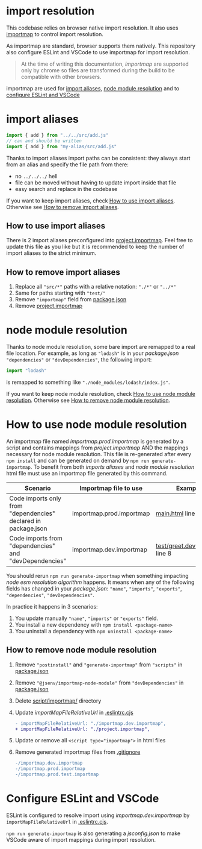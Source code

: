 # import resolution

This codebase relies on browser native import resolution. It also uses [importmap](https://github.com/WICG/import-maps#import-maps) to control import resolution.

As importmap are standard, browser supports them natively. This repository also configure ESLint and VSCode to use importmap for import resolution.

> At the time of writing this documentation, _importmap_ are supported only by chrome so files are transformed during the build to be compatible with other browsers.

importmap are used for [import aliases](#import-aliases), [node module resolution](#node-module-resolution) and to [configure ESLint and VSCode](#configure-eslint-and-vscode)

# import aliases

```js
import { add } from "../../src/add.js"
// can and should be written
import { add } from "my-alias/src/add.js"
```

Thanks to import aliases import paths can be consistent: they always start from an alias and specify the file path from there:

- no `../../../` hell
- file can be moved without having to update import inside that file
- easy search and replace in the codebase

If you want to keep import aliases, check [How to use import aliases](#How-to-use-import-aliases). Otherwise see [How to remove import aliases](#How-to-remove-import-aliases).

## How to use import aliases

There is 2 import aliases preconfigured into [project.importmap](../../project.importmap). Feel free to update this file as you like but it is recommended to keep the number of import aliases to the strict minimum.

## How to remove import aliases

1. Replace all `"src/*"` paths with a relative notation: `"./*"` or `"../*"`
2. Same for paths starting with `"test/"`
3. Remove `"importmap"` field from [package.json](../../package.json#L24)
4. Remove [project.importmap](../../project.importmap)

# node module resolution

Thanks to node module resolution, some bare import are remapped to a real file location. For example, as long as `"lodash"` is in your _package.json_ `"dependencies"` or `"devDependencies"`, the following import:

```js
import "lodash"
```

is remapped to something like `"./node_modules/lodash/index.js"`.

If you want to keep node module resolution, check [How to use node module resolution](#How-to-use-node-module-resolution). Otherwise see [How to remove node module resolution](#How-to-remove-node-module-resolution).

# How to use node module resolution

An importmap file named _importmap.prod.importmap_ is generated by a script and contains mappings from _project.importmap_ AND the mappings necessary for node module resolution. This file is re-generated after every `npm install` and can be generated on demand by `npm run generate-importmap`. To benefit from both _imports aliases_ and _node module resolution_ html file must use an importmap file generated by this command.

| Scenario                                                       | Importmap file to use    | Example                                                           |
| -------------------------------------------------------------- | ------------------------ | ----------------------------------------------------------------- |
| Code imports only from "dependencies" declared in package.json | importmap.prod.importmap | [main.html](../../main.html#L10) line 10                          |
| Code imports from "dependencies" and "devDependencies"         | importmap.dev.importmap  | [test/greet.dev.test.html](../../test/greet.dev.test.html) line 8 |

You should rerun `npm run generate-importmap` when something impacting _node esm resolution algorithm_ happens. It means when any of the following fields has changed in your _package.json_: `"name"`, `"imports"`, `"exports"`, `"dependencies"`, `"devDependencies"`.

In practice it happens in 3 scenarios:

1. You update manually `"name"`, `"imports"` or `"exports"` field.
2. You install a new dependency with `npm install <package-name>`
3. You uninstall a dependency with `npm uninstall <package-name>`

## How to remove node module resolution

1. Remove `"postinstall"` and `"generate-importmap"` from `"scripts"` in [package.json](../../package.json#L25)
2. Remove `"@jsenv/importmap-node-module"` from `"devDependencies"` in [package.json](../../package.json#L54)
3. Delete [script/importmap/](../../script/importmap) directory
4. Update _importMapFileRelativeUrl_ in [.eslintrc.cjs](../../.eslintrc.cjs#L56)

   ```diff
   - importMapFileRelativeUrl: "./importmap.dev.importmap",
   + importMapFileRelativeUrl: "./project.importmap",
   ```

5. Update or remove all `<script type="importmap">` in html files
6. Remove generated importmap files from [.gitignore](../../.gitignore#L20)
   ```diff
   -/importmap.dev.importmap
   -/importmap.prod.importmap
   -/importmap.prod.test.importmap
   ```

# Configure ESLint and VSCode

ESLint is configured to resolve import using _importmap.dev.importmap_ by `importMapFileRelativeUrl` in [.eslintrc.cjs](../../.eslintrc.cjs#L56).

`npm run generate-importmap` is also generating a _jsconfig.json_ to make VSCode aware of import mappings during import resolution.
